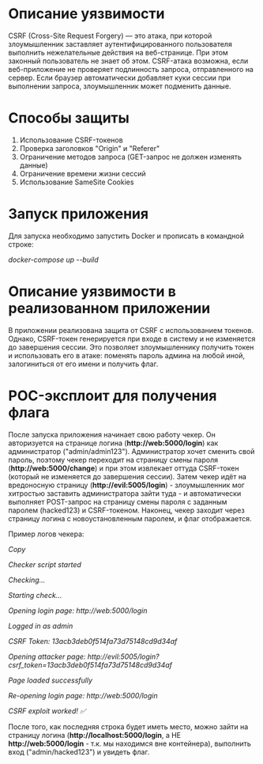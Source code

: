 # Описание уязвимости
CSRF (Cross-Site Request Forgery) — это атака, при которой злоумышленник заставляет аутентифицированного пользователя выполнить нежелательные действия на веб-странице. При этом законный пользователь не знает об этом. CSRF-атака возможна, если веб-приложение не проверяет подлинность запроса, отправленного на сервер. Если браузер автоматически добавляет куки сессии при выполнении запроса, злоумышленник может подменить данные.

# Способы защиты
1. Использование CSRF-токенов
2. Проверка заголовков "Origin" и "Referer"
3. Ограничение методов запроса (GET-запрос не должен изменять данные)
4. Ограничение времени жизни сессий
5. Использование SameSite Cookies

# Запуск приложения
Для запуска необходимо запустить Docker и прописать в командной строке:

*docker-compose up --build*

# Описание уязвимости в реализованном приложении
В приложении реализована защита от CSRF с использованием токенов. Однако, CSRF-токен генерируется при входе в систему и не изменяется до завершения сессии. Это позволяет злоумышленнику получить токен и использовать его в атаке: поменять пароль админа на любой иной, залогиниться от его имени и получить флаг.

# POC-эксплоит для получения флага
После запуска приложения начинает свою работу чекер. Он авторизуется на странице логина (**http://web:5000/login**) как администратор ("admin/admin123"). Администратор хочет сменить свой пароль, поэтому чекер переходит на страницу смены пароля (**http://web:5000/change**) и при этом извлекает оттуда CSRF-токен (который не изменяется до завершения сессии). Затем чекер идёт на вредоносную страницу (**http://evil:5005/login**) - злоумышленник мог хитростью заставить администратора зайти туда - и автоматически выполняет POST-запрос на страницу смены пароля с заданным паролем (hacked123) и CSRF-токеном. Наконец, чекер заходит через страницу логина с новоустановленным паролем, и флаг отображается.

Пример логов чекера:

*Copy*

*Checker script started*

*Checking...*

*Starting check...*

*Opening login page: http://web:5000/login*

*Logged in as admin*

*CSRF Token: 13acb3deb0f514fa73d75148cd9d34af*

*Opening attacker page: http://evil:5005/login?csrf_token=13acb3deb0f514fa73d75148cd9d34af*

*Page loaded successfully*

*Re-opening login page: http://web:5000/login*

*CSRF exploit worked! ✅*

После того, как последняя строка будет иметь место, можно зайти на страницу логина (**http://localhost:5000/login**, а НЕ **http://web:5000/login** - т.к. мы находимся вне контейнера), выполнить вход ("admin/hacked123") и увидеть флаг.
